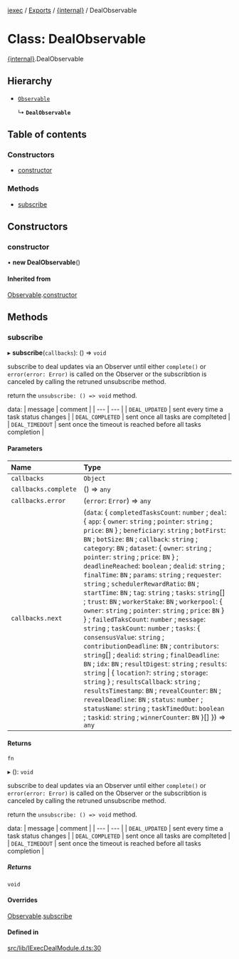 [iexec](../README.md) / [Exports](../modules.md) / [{internal}](../modules/internal_.md) / DealObservable

# Class: DealObservable

[{internal}](../modules/internal_.md).DealObservable

## Hierarchy

- [`Observable`](internal_.Observable.md)

  ↳ **`DealObservable`**

## Table of contents

### Constructors

- [constructor](internal_.DealObservable.md#constructor)

### Methods

- [subscribe](internal_.DealObservable.md#subscribe)

## Constructors

### constructor

• **new DealObservable**()

#### Inherited from

[Observable](internal_.Observable.md).[constructor](internal_.Observable.md#constructor)

## Methods

### subscribe

▸ **subscribe**(`callbacks`): () => `void`

subscribe to deal updates via an Observer until either `complete()` or `error(error: Error)` is called on the Observer or the subscribtion is canceled by calling the retruned unsubscribe method.

return the `unsubscribe: () => void` method.

data:
| message | comment |
| --- | --- |
| `DEAL_UPDATED` | sent every time a task status changes |
| `DEAL_COMPLETED` | sent once all tasks are complteted |
| `DEAL_TIMEDOUT` | sent once the timeout is reached before all tasks completion |

#### Parameters

| Name | Type |
| :------ | :------ |
| `callbacks` | `Object` |
| `callbacks.complete` | () => `any` |
| `callbacks.error` | (`error`: `Error`) => `any` |
| `callbacks.next` | (`data`: { `completedTasksCount`: `number` ; `deal`: { `app`: { `owner`: `string` ; `pointer`: `string` ; `price`: `BN`  } ; `beneficiary`: `string` ; `botFirst`: `BN` ; `botSize`: `BN` ; `callback`: `string` ; `category`: `BN` ; `dataset`: { `owner`: `string` ; `pointer`: `string` ; `price`: `BN`  } ; `deadlineReached`: `boolean` ; `dealid`: `string` ; `finalTime`: `BN` ; `params`: `string` ; `requester`: `string` ; `schedulerRewardRatio`: `BN` ; `startTime`: `BN` ; `tag`: `string` ; `tasks`: `string`[] ; `trust`: `BN` ; `workerStake`: `BN` ; `workerpool`: { `owner`: `string` ; `pointer`: `string` ; `price`: `BN`  }  } ; `failedTaksCount`: `number` ; `message`: `string` ; `taskCount`: `number` ; `tasks`: { `consensusValue`: `string` ; `contributionDeadline`: `BN` ; `contributors`: `string`[] ; `dealid`: `string` ; `finalDeadline`: `BN` ; `idx`: `BN` ; `resultDigest`: `string` ; `results`: `string` \| { `location?`: `string` ; `storage`: `string`  } ; `resultsCallback`: `string` ; `resultsTimestamp`: `BN` ; `revealCounter`: `BN` ; `revealDeadline`: `BN` ; `status`: `number` ; `statusName`: `string` ; `taskTimedOut`: `boolean` ; `taskid`: `string` ; `winnerCounter`: `BN`  }[]  }) => `any` |

#### Returns

`fn`

▸ (): `void`

subscribe to deal updates via an Observer until either `complete()` or `error(error: Error)` is called on the Observer or the subscribtion is canceled by calling the retruned unsubscribe method.

return the `unsubscribe: () => void` method.

data:
| message | comment |
| --- | --- |
| `DEAL_UPDATED` | sent every time a task status changes |
| `DEAL_COMPLETED` | sent once all tasks are complteted |
| `DEAL_TIMEDOUT` | sent once the timeout is reached before all tasks completion |

##### Returns

`void`

#### Overrides

[Observable](internal_.Observable.md).[subscribe](internal_.Observable.md#subscribe)

#### Defined in

[src/lib/IExecDealModule.d.ts:30](https://github.com/iExecBlockchainComputing/iexec-sdk/blob/500b144/src/lib/IExecDealModule.d.ts#L30)

